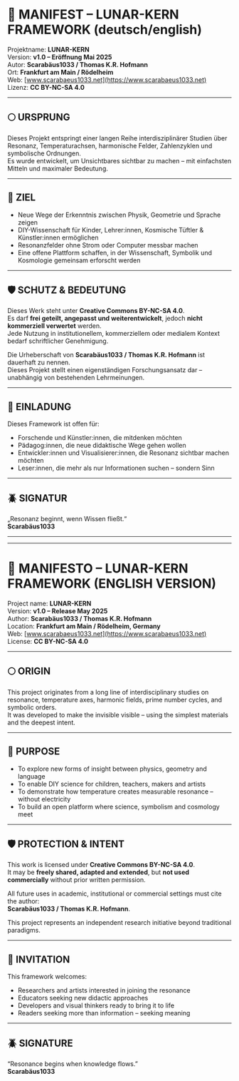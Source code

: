 # 📜 MANIFEST – LUNAR-KERN FRAMEWORK            (deutsch/english)

Projektname: **LUNAR-KERN**  
Version: **v1.0 – Eröffnung Mai 2025**  
Autor: **Scarabäus1033 / Thomas K.R. Hofmann**  
Ort: **Frankfurt am Main / Rödelheim**  
Web: [www.scarabaeus1033.net](https://www.scarabaeus1033.net)  
Lizenz: **CC BY-NC-SA 4.0**

---

## 🌕 URSPRUNG

Dieses Projekt entspringt einer langen Reihe interdisziplinärer Studien über Resonanz, Temperaturachsen, harmonische Felder, Zahlenzyklen und symbolische Ordnungen.  
Es wurde entwickelt, um Unsichtbares sichtbar zu machen – mit einfachsten Mitteln und maximaler Bedeutung.

---

## 🎯 ZIEL

- Neue Wege der Erkenntnis zwischen Physik, Geometrie und Sprache zeigen  
- DIY-Wissenschaft für Kinder, Lehrer:innen, Kosmische Tüftler & Künstler:innen ermöglichen  
- Resonanzfelder ohne Strom oder Computer messbar machen  
- Eine offene Plattform schaffen, in der Wissenschaft, Symbolik und Kosmologie gemeinsam erforscht werden

---

## 🛡️ SCHUTZ & BEDEUTUNG

Dieses Werk steht unter **Creative Commons BY-NC-SA 4.0**.  
Es darf **frei geteilt, angepasst und weiterentwickelt**, jedoch **nicht kommerziell verwertet** werden.  
Jede Nutzung in institutionellem, kommerziellem oder medialem Kontext bedarf schriftlicher Genehmigung.

Die Urheberschaft von **Scarabäus1033 / Thomas K.R. Hofmann** ist dauerhaft zu nennen.  
Dieses Projekt stellt einen eigenständigen Forschungsansatz dar – unabhängig von bestehenden Lehrmeinungen.

---

## 🤝 EINLADUNG

Dieses Framework ist offen für:
- Forschende und Künstler:innen, die mitdenken möchten  
- Pädagog:innen, die neue didaktische Wege gehen wollen  
- Entwickler:innen und Visualisierer:innen, die Resonanz sichtbar machen möchten  
- Leser:innen, die mehr als nur Informationen suchen – sondern Sinn

---

## 🪲 SIGNATUR

„Resonanz beginnt, wenn Wissen fließt.“  
**Scarabäus1033**

---

---

# 📜 MANIFESTO – LUNAR-KERN FRAMEWORK (ENGLISH VERSION)

Project name: **LUNAR-KERN**  
Version: **v1.0 – Release May 2025**  
Author: **Scarabäus1033 / Thomas K.R. Hofmann**  
Location: **Frankfurt am Main / Rödelheim, Germany**  
Web: [www.scarabaeus1033.net](https://www.scarabaeus1033.net)  
License: **CC BY-NC-SA 4.0**

---

## 🌕 ORIGIN

This project originates from a long line of interdisciplinary studies on resonance, temperature axes, harmonic fields, prime number cycles, and symbolic orders.  
It was developed to make the invisible visible – using the simplest materials and the deepest intent.

---

## 🎯 PURPOSE

- To explore new forms of insight between physics, geometry and language  
- To enable DIY science for children, teachers, makers and artists  
- To demonstrate how temperature creates measurable resonance – without electricity  
- To build an open platform where science, symbolism and cosmology meet

---

## 🛡️ PROTECTION & INTENT

This work is licensed under **Creative Commons BY-NC-SA 4.0**.  
It may be **freely shared, adapted and extended**, but **not used commercially** without prior written permission.

All future uses in academic, institutional or commercial settings must cite the author:  
**Scarabäus1033 / Thomas K.R. Hofmann**.

This project represents an independent research initiative beyond traditional paradigms.

---

## 🤝 INVITATION

This framework welcomes:
- Researchers and artists interested in joining the resonance  
- Educators seeking new didactic approaches  
- Developers and visual thinkers ready to bring it to life  
- Readers seeking more than information – seeking meaning

---

## 🪲 SIGNATURE

“Resonance begins when knowledge flows.”  
**Scarabäus1033**
